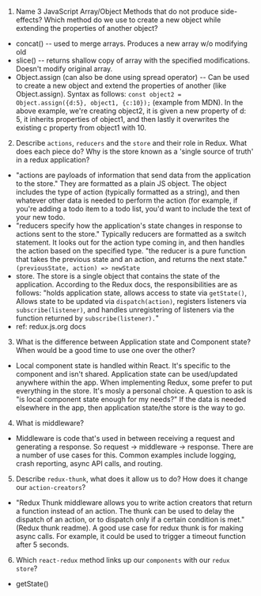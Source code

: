 1.  Name 3 JavaScript Array/Object Methods that do not produce side-effects? Which method do we use to create a new object while extending the properties of another object?
- concat() -- used to merge arrays. Produces a new array w/o modifying old
- slice() -- returns shallow copy of array with the specified modifications. Doesn't modify original array.
- Object.assign (can also be done using spread operator) -- Can be used to create a new object and extend the properties of another (like Object.assign). Syntax as follows: ```const object2 = Object.assign({d:5}, object1, {c:10});``` (example from MDN). In the above example, we're creating object2, it is given a new property of d: 5, it inherits properties of object1, and then lastly it overwrites the existing c property from object1 with 10.

2.  Describe `actions`, `reducers` and the `store` and their role in Redux. What does each piece do? Why is the store known as a 'single source of truth' in a redux application?
- "actions are payloads of information that send data from the application to the store." They are formatted as a plain JS object. The object includes the type of action (typically formatted as a string), and then whatever other data is needed to perform the action (for example, if you're adding a todo item to a todo list, you'd want to include the text of your new todo. 
- "reducers specify how the application's state changes in response to actions sent to the store." Typically reducers are formatted as a switch statement. It looks out for the action type coming in, and then handles the action based on the specified type. "the reducer is a pure function that takes the previous state and an action, and returns the next state." ```(previousState, action) => newState```
- store. The store is a single object that contains the state of the application. According to the Redux docs, the responsibilities are as follows: "holds application state, allows access to state via ```getState()```, Allows state to be updated via ```dispatch(action)```, registers listeners via ```subscribe(listener)```, and handles unregistering of listeners via the function returned by ```subscribe(listener).```"
- ref: redux.js.org docs

3.  What is the difference between Application state and Component state? When would be a good time to use one over the other?
- Local component state is handled within React. It's specific to the component and isn't shared. Application state can be used/updated anywhere within the app. When implementing Redux, some prefer to put everything in the store. It's mosly a personal choice. A question to ask is "is local component state enough for my needs?" If the data is needed elsewhere in the app, then application state/the store is the way to go.

4.  What is middleware?
- Middleware is code that's used in between receiving a request and generating a response. So request -> middleware -> response. There are a number of use cases for this. Common examples include logging, crash reporting, async API calls, and routing.

5.  Describe `redux-thunk`, what does it allow us to do? How does it change our `action-creators`?
- "Redux Thunk middleware allows you to write action creators that return a function instead of an action. The thunk can be used to delay the dispatch of an action, or to dispatch only if a certain condition is met." (Redux thunk readme). A good use case for redux thunk is for making async calls. For example, it could be used to trigger a timeout function after 5 seconds.

6.  Which `react-redux` method links up our `components` with our `redux store`?
- getState()